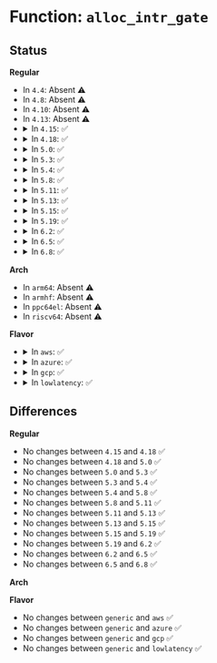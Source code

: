 # Function: <code>alloc_intr_gate</code>

## Status
<b>Regular</b>
<ul>
<li>
In <code>4.4</code>: Absent ⚠️
</li>
<li>
In <code>4.8</code>: Absent ⚠️
</li>
<li>
In <code>4.10</code>: Absent ⚠️
</li>
<li>
In <code>4.13</code>: Absent ⚠️
</li>
<li>
<details>
<summary>In <code>4.15</code>: ✅</summary>

```c
void alloc_intr_gate(unsigned int n, const void *addr);
```

**Collision:** Unique Global

**Inline:** No

**Transformation:** False

**Instances:**

```
In arch/x86/kernel/idt.c (ffffffff8102e0c0)
Location: arch/x86/kernel/idt.c:365
Inline: False
Direct callers:
  - arch/x86/kernel/cpu/mshyperv.c:ms_hyperv_init_platform
```
**Symbols:**

```
ffffffff8102e0c0-ffffffff8102e0e9: alloc_intr_gate (STB_GLOBAL)
```
</details>
</li>
<li>
<details>
<summary>In <code>4.18</code>: ✅</summary>

```c
void alloc_intr_gate(unsigned int n, const void *addr);
```

**Collision:** Unique Global

**Inline:** No

**Transformation:** False

**Instances:**

```
In arch/x86/kernel/idt.c (ffffffff8102f140)
Location: arch/x86/kernel/idt.c:363
Inline: False
Direct callers:
  - arch/x86/kernel/cpu/mshyperv.c:ms_hyperv_init_platform
  - arch/x86/kernel/cpu/mshyperv.c:ms_hyperv_init_platform
  - arch/x86/kernel/cpu/mshyperv.c:ms_hyperv_init_platform
```
**Symbols:**

```
ffffffff8102f140-ffffffff8102f169: alloc_intr_gate (STB_GLOBAL)
```
</details>
</li>
<li>
<details>
<summary>In <code>5.0</code>: ✅</summary>

```c
void alloc_intr_gate(unsigned int n, const void *addr);
```

**Collision:** Unique Global

**Inline:** No

**Transformation:** False

**Instances:**

```
In arch/x86/kernel/idt.c (ffffffff810303d0)
Location: arch/x86/kernel/idt.c:363
Inline: False
Direct callers:
  - arch/x86/kernel/cpu/mshyperv.c:ms_hyperv_init_platform
  - arch/x86/kernel/cpu/mshyperv.c:ms_hyperv_init_platform
  - arch/x86/kernel/cpu/mshyperv.c:ms_hyperv_init_platform
```
**Symbols:**

```
ffffffff810303d0-ffffffff810303f9: alloc_intr_gate (STB_GLOBAL)
```
</details>
</li>
<li>
<details>
<summary>In <code>5.3</code>: ✅</summary>

```c
void alloc_intr_gate(unsigned int n, const void *addr);
```

**Collision:** Unique Global

**Inline:** No

**Transformation:** False

**Instances:**

```
In arch/x86/kernel/idt.c (ffffffff810321b0)
Location: arch/x86/kernel/idt.c:362
Inline: False
Direct callers:
  - arch/x86/kernel/cpu/mshyperv.c:ms_hyperv_init_platform
  - arch/x86/kernel/cpu/mshyperv.c:ms_hyperv_init_platform
  - arch/x86/kernel/cpu/mshyperv.c:ms_hyperv_init_platform
  - arch/x86/kernel/cpu/acrn.c:acrn_init_platform
```
**Symbols:**

```
ffffffff810321b0-ffffffff810321d8: alloc_intr_gate (STB_GLOBAL)
```
</details>
</li>
<li>
<details>
<summary>In <code>5.4</code>: ✅</summary>

```c
void alloc_intr_gate(unsigned int n, const void *addr);
```

**Collision:** Unique Global

**Inline:** No

**Transformation:** False

**Instances:**

```
In arch/x86/kernel/idt.c (ffffffff81032a70)
Location: arch/x86/kernel/idt.c:362
Inline: False
Direct callers:
  - arch/x86/kernel/cpu/mshyperv.c:ms_hyperv_init_platform
  - arch/x86/kernel/cpu/mshyperv.c:ms_hyperv_init_platform
  - arch/x86/kernel/cpu/mshyperv.c:ms_hyperv_init_platform
  - arch/x86/kernel/cpu/acrn.c:acrn_init_platform
```
**Symbols:**

```
ffffffff81032a70-ffffffff81032a98: alloc_intr_gate (STB_GLOBAL)
```
</details>
</li>
<li>
<details>
<summary>In <code>5.8</code>: ✅</summary>

```c
void alloc_intr_gate(unsigned int n, const void *addr);
```

**Collision:** Unique Global

**Inline:** No

**Transformation:** False

**Instances:**

```
In arch/x86/kernel/idt.c (ffffffff82ccf1a3)
Location: arch/x86/kernel/idt.c:371
Inline: False
Direct callers:
  - arch/x86/kernel/cpu/mshyperv.c:ms_hyperv_init_platform
  - arch/x86/kernel/cpu/mshyperv.c:ms_hyperv_init_platform
  - arch/x86/kernel/cpu/mshyperv.c:ms_hyperv_init_platform
  - arch/x86/kernel/cpu/acrn.c:acrn_init_platform
  - drivers/xen/events/events_base.c:xen_init_IRQ
```
**Symbols:**

```
ffffffff82ccf1a3-ffffffff82ccf1da: alloc_intr_gate (STB_GLOBAL)
```
</details>
</li>
<li>
<details>
<summary>In <code>5.11</code>: ✅</summary>

```c
void alloc_intr_gate(unsigned int n, const void *addr);
```

**Collision:** Unique Global

**Inline:** No

**Transformation:** False

**Instances:**

```
In arch/x86/kernel/idt.c (ffffffff82fbb069)
Location: arch/x86/kernel/idt.c:343
Inline: False
Direct callers:
  - arch/x86/kernel/cpu/mshyperv.c:ms_hyperv_init_platform
  - arch/x86/kernel/cpu/mshyperv.c:ms_hyperv_init_platform
  - arch/x86/kernel/cpu/mshyperv.c:ms_hyperv_init_platform
  - arch/x86/kernel/cpu/acrn.c:acrn_init_platform
  - arch/x86/kernel/kvm.c:kvm_guest_init
  - drivers/xen/events/events_base.c:xen_init_IRQ
```
**Symbols:**

```
ffffffff82fbb069-ffffffff82fbb0a0: alloc_intr_gate (STB_GLOBAL)
```
</details>
</li>
<li>
<details>
<summary>In <code>5.13</code>: ✅</summary>

```c
void alloc_intr_gate(unsigned int n, const void *addr);
```

**Collision:** Unique Global

**Inline:** No

**Transformation:** False

**Instances:**

```
In arch/x86/kernel/idt.c (ffffffff831c58e1)
Location: arch/x86/kernel/idt.c:343
Inline: False
Direct callers:
  - arch/x86/kernel/cpu/mshyperv.c:ms_hyperv_init_platform
  - arch/x86/kernel/cpu/mshyperv.c:ms_hyperv_init_platform
  - arch/x86/kernel/cpu/mshyperv.c:ms_hyperv_init_platform
  - arch/x86/kernel/cpu/acrn.c:acrn_init_platform
  - arch/x86/kernel/kvm.c:kvm_guest_init
  - drivers/xen/events/events_base.c:xen_init_IRQ
```
**Symbols:**

```
ffffffff831c58e1-ffffffff831c5918: alloc_intr_gate (STB_GLOBAL)
```
</details>
</li>
<li>
<details>
<summary>In <code>5.15</code>: ✅</summary>

```c
void alloc_intr_gate(unsigned int n, const void *addr);
```

**Collision:** Unique Global

**Inline:** No

**Transformation:** False

**Instances:**

```
In arch/x86/kernel/idt.c (ffffffff832a6632)
Location: arch/x86/kernel/idt.c:326
Inline: False
Direct callers:
  - arch/x86/kernel/cpu/mshyperv.c:ms_hyperv_init_platform
  - arch/x86/kernel/cpu/mshyperv.c:ms_hyperv_init_platform
  - arch/x86/kernel/cpu/mshyperv.c:ms_hyperv_init_platform
  - arch/x86/kernel/cpu/acrn.c:acrn_init_platform
  - arch/x86/kernel/kvm.c:kvm_guest_init
  - drivers/xen/events/events_base.c:xen_init_IRQ
```
**Symbols:**

```
ffffffff832a6632-ffffffff832a6698: alloc_intr_gate (STB_GLOBAL)
```
</details>
</li>
<li>
<details>
<summary>In <code>5.19</code>: ✅</summary>

```c
void alloc_intr_gate(unsigned int n, const void *addr);
```

**Collision:** Unique Global

**Inline:** No

**Transformation:** False

**Instances:**

```
In arch/x86/kernel/idt.c (ffffffff83455840)
Location: arch/x86/kernel/idt.c:334
Inline: False
Direct callers:
  - arch/x86/kernel/cpu/mshyperv.c:ms_hyperv_init_platform
  - arch/x86/kernel/cpu/mshyperv.c:ms_hyperv_init_platform
  - arch/x86/kernel/cpu/mshyperv.c:ms_hyperv_init_platform
  - arch/x86/kernel/cpu/acrn.c:acrn_init_platform
  - arch/x86/kernel/kvm.c:kvm_guest_init
  - drivers/xen/events/events_base.c:xen_init_IRQ
```
**Symbols:**

```
ffffffff83455840-ffffffff834558bb: alloc_intr_gate (STB_GLOBAL)
```
</details>
</li>
<li>
<details>
<summary>In <code>6.2</code>: ✅</summary>

```c
void alloc_intr_gate(unsigned int n, const void *addr);
```

**Collision:** Unique Global

**Inline:** No

**Transformation:** False

**Instances:**

```
In arch/x86/kernel/idt.c (ffffffff83e73790)
Location: arch/x86/kernel/idt.c:334
Inline: False
Direct callers:
  - arch/x86/kernel/cpu/mshyperv.c:ms_hyperv_init_platform
  - arch/x86/kernel/cpu/mshyperv.c:ms_hyperv_init_platform
  - arch/x86/kernel/cpu/mshyperv.c:ms_hyperv_init_platform
  - arch/x86/kernel/cpu/acrn.c:acrn_init_platform
  - arch/x86/kernel/kvm.c:kvm_guest_init
  - drivers/xen/events/events_base.c:xen_init_IRQ
```
**Symbols:**

```
ffffffff83e73790-ffffffff83e7380e: alloc_intr_gate (STB_GLOBAL)
```
</details>
</li>
<li>
<details>
<summary>In <code>6.5</code>: ✅</summary>

```c
void alloc_intr_gate(unsigned int n, const void *addr);
```

**Collision:** Unique Global

**Inline:** No

**Transformation:** False

**Instances:**

```
In arch/x86/kernel/idt.c (ffffffff83695250)
Location: arch/x86/kernel/idt.c:334
Inline: False
Direct callers:
  - arch/x86/kernel/cpu/mshyperv.c:ms_hyperv_init_platform
  - arch/x86/kernel/cpu/mshyperv.c:ms_hyperv_init_platform
  - arch/x86/kernel/cpu/mshyperv.c:ms_hyperv_init_platform
  - arch/x86/kernel/cpu/acrn.c:acrn_init_platform
  - arch/x86/kernel/kvm.c:kvm_guest_init
  - drivers/xen/events/events_base.c:xen_init_IRQ
```
**Symbols:**

```
ffffffff83695250-ffffffff836952ce: alloc_intr_gate (STB_GLOBAL)
```
</details>
</li>
<li>
<details>
<summary>In <code>6.8</code>: ✅</summary>

```c
void alloc_intr_gate(unsigned int n, const void *addr);
```

**Collision:** Unique Global

**Inline:** No

**Transformation:** False

**Instances:**

```
In arch/x86/kernel/idt.c (ffffffff838c5190)
Location: arch/x86/kernel/idt.c:340
Inline: False
Direct callers:
  - arch/x86/kernel/cpu/mshyperv.c:ms_hyperv_init_platform
  - arch/x86/kernel/cpu/mshyperv.c:ms_hyperv_init_platform
  - arch/x86/kernel/cpu/mshyperv.c:ms_hyperv_init_platform
  - arch/x86/kernel/cpu/acrn.c:acrn_init_platform
  - arch/x86/kernel/kvm.c:kvm_guest_init
  - drivers/xen/events/events_base.c:xen_init_IRQ
```
**Symbols:**

```
ffffffff838c5190-ffffffff838c520e: alloc_intr_gate (STB_GLOBAL)
```
</details>
</li>
</ul>
<b>Arch</b>
<ul>
<li>
In <code>arm64</code>: Absent ⚠️
</li>
<li>
In <code>armhf</code>: Absent ⚠️
</li>
<li>
In <code>ppc64el</code>: Absent ⚠️
</li>
<li>
In <code>riscv64</code>: Absent ⚠️
</li>
</ul>
<b>Flavor</b>
<ul>
<li>
<details>
<summary>In <code>aws</code>: ✅</summary>

```c
void alloc_intr_gate(unsigned int n, const void *addr);
```

**Collision:** Unique Global

**Inline:** No

**Transformation:** False

**Instances:**

```
In arch/x86/kernel/idt.c (ffffffff81032bd0)
Location: arch/x86/kernel/idt.c:362
Inline: False
Direct callers:
  - arch/x86/kernel/cpu/mshyperv.c:ms_hyperv_init_platform
  - arch/x86/kernel/cpu/mshyperv.c:ms_hyperv_init_platform
  - arch/x86/kernel/cpu/mshyperv.c:ms_hyperv_init_platform
  - arch/x86/kernel/cpu/acrn.c:acrn_init_platform
```
**Symbols:**

```
ffffffff81032bd0-ffffffff81032bf8: alloc_intr_gate (STB_GLOBAL)
```
</details>
</li>
<li>
<details>
<summary>In <code>azure</code>: ✅</summary>

```c
void alloc_intr_gate(unsigned int n, const void *addr);
```

**Collision:** Unique Global

**Inline:** No

**Transformation:** False

**Instances:**

```
In arch/x86/kernel/idt.c (ffffffff81022510)
Location: arch/x86/kernel/idt.c:362
Inline: False
Direct callers:
  - arch/x86/kernel/cpu/mshyperv.c:ms_hyperv_init_platform
  - arch/x86/kernel/cpu/mshyperv.c:ms_hyperv_init_platform
  - arch/x86/kernel/cpu/mshyperv.c:ms_hyperv_init_platform
  - arch/x86/kernel/cpu/acrn.c:acrn_init_platform
```
**Symbols:**

```
ffffffff81022510-ffffffff81022538: alloc_intr_gate (STB_GLOBAL)
```
</details>
</li>
<li>
<details>
<summary>In <code>gcp</code>: ✅</summary>

```c
void alloc_intr_gate(unsigned int n, const void *addr);
```

**Collision:** Unique Global

**Inline:** No

**Transformation:** False

**Instances:**

```
In arch/x86/kernel/idt.c (ffffffff81032a30)
Location: arch/x86/kernel/idt.c:362
Inline: False
Direct callers:
  - arch/x86/kernel/cpu/mshyperv.c:ms_hyperv_init_platform
  - arch/x86/kernel/cpu/mshyperv.c:ms_hyperv_init_platform
  - arch/x86/kernel/cpu/mshyperv.c:ms_hyperv_init_platform
```
**Symbols:**

```
ffffffff81032a30-ffffffff81032a58: alloc_intr_gate (STB_GLOBAL)
```
</details>
</li>
<li>
<details>
<summary>In <code>lowlatency</code>: ✅</summary>

```c
void alloc_intr_gate(unsigned int n, const void *addr);
```

**Collision:** Unique Global

**Inline:** No

**Transformation:** False

**Instances:**

```
In arch/x86/kernel/idt.c (ffffffff81033990)
Location: arch/x86/kernel/idt.c:362
Inline: False
Direct callers:
  - arch/x86/kernel/cpu/mshyperv.c:ms_hyperv_init_platform
  - arch/x86/kernel/cpu/mshyperv.c:ms_hyperv_init_platform
  - arch/x86/kernel/cpu/mshyperv.c:ms_hyperv_init_platform
  - arch/x86/kernel/cpu/acrn.c:acrn_init_platform
```
**Symbols:**

```
ffffffff81033990-ffffffff810339b8: alloc_intr_gate (STB_GLOBAL)
```
</details>
</li>
</ul>

## Differences
<b>Regular</b>
<ul>
<li>
No changes between <code>4.15</code> and <code>4.18</code> ✅
</li>
<li>
No changes between <code>4.18</code> and <code>5.0</code> ✅
</li>
<li>
No changes between <code>5.0</code> and <code>5.3</code> ✅
</li>
<li>
No changes between <code>5.3</code> and <code>5.4</code> ✅
</li>
<li>
No changes between <code>5.4</code> and <code>5.8</code> ✅
</li>
<li>
No changes between <code>5.8</code> and <code>5.11</code> ✅
</li>
<li>
No changes between <code>5.11</code> and <code>5.13</code> ✅
</li>
<li>
No changes between <code>5.13</code> and <code>5.15</code> ✅
</li>
<li>
No changes between <code>5.15</code> and <code>5.19</code> ✅
</li>
<li>
No changes between <code>5.19</code> and <code>6.2</code> ✅
</li>
<li>
No changes between <code>6.2</code> and <code>6.5</code> ✅
</li>
<li>
No changes between <code>6.5</code> and <code>6.8</code> ✅
</li>
</ul>
<b>Arch</b>
<ul>
</ul>
<b>Flavor</b>
<ul>
<li>
No changes between <code>generic</code> and <code>aws</code> ✅
</li>
<li>
No changes between <code>generic</code> and <code>azure</code> ✅
</li>
<li>
No changes between <code>generic</code> and <code>gcp</code> ✅
</li>
<li>
No changes between <code>generic</code> and <code>lowlatency</code> ✅
</li>
</ul>
